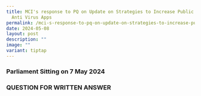 ```yaml
---
title: MCI's response to PQ on Update on Strategies to Increase Public Uptake of
  Anti Virus Apps
permalink: /mci-s-response-to-pq-on-update-on-strategies-to-increase-public-uptake-of-anti-virus-apps/
date: 2024-05-08
layout: post
description: ""
image: ""
variant: tiptap
---
```

<h3>Parliament Sitting on 7 May 2024</h3>
<h3>QUESTION FOR WRITTEN ANSWER</h3>
<p></p>
<p></p>